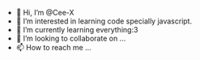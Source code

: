 - 👋 Hi, I’m @Cee-X
- 👀 I’m interested in learning code specially javascript.
- 🌱 I’m currently learning everything:3
- 💞️ I’m looking to collaborate on ...
- 📫 How to reach me ...

<!---
Cee-X/Cee-X is a ✨ special ✨ repository because its `README.md` (this file) appears on your GitHub profile.
You can click the Preview link to take a look at your changes.
--->
